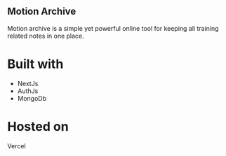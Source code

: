 ## Motion Archive

Motion archive is a simple yet powerful online tool for keeping all training related notes in one place.

# Built with
- NextJs
- AuthJs
- MongoDb

# Hosted on
Vercel
